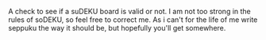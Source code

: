 A check to see if a suDEKU board is valid or not. I am not too strong in the rules of soDEKU,
so feel free to correct me. 
As i can't for the life of me write seppuku the way it should be, but hopefully you'll get somewhere.
